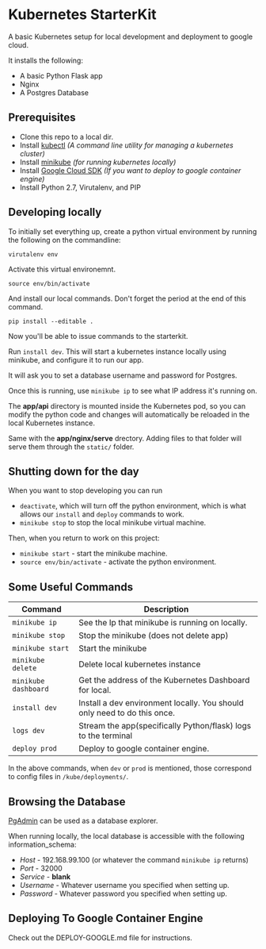 # Kubernetes StarterKit
A basic Kubernetes setup for local development and deployment to google cloud.  

It installs the following:
  * A basic Python Flask app
  * Nginx
  * A Postgres Database

## Prerequisites

  * Clone this repo to a local dir.
  * Install [kubectl](http://kubernetes.io/docs/user-guide/prereqs/) _(A command line utility for managing a kubernetes cluster)_
  * Install [minikube](https://github.com/kubernetes/minikube) _(for running kubernetes locally)_
  * Install [Google Cloud SDK](https://cloud.google.com/sdk/) _(If you want to deploy to google container engine)_
  * Install Python 2.7, Virutalenv, and PIP


## Developing locally

To initially set everything up, create a python virtual environment by running the following on the commandline:

`virutalenv env`

Activate this virtual environemnt.

`source env/bin/activate`

And install our local commands.  Don't forget the period at the end of this command.

`pip install --editable .`

Now you'll be able to issue commands to the starterkit.  

Run `install dev`.  This will start a kubernetes instance locally using minikube, and configure it to run our app.

It will ask you to set a database username and password for Postgres.

Once this is running, use `minikube ip` to see what IP address it's running on.

The __app/api__ directory is mounted inside the Kubernetes pod, so you can modify the python code and changes will automatically be reloaded in the local Kubernetes instance.

Same with the __app/nginx/serve__ drectory.  Adding files to that folder will serve them through the `static/` folder.

## Shutting down for the day

When you want to stop developing you can run

  * `deactivate`, which will turn off the python environment, which is what allows our `install` and `deploy` commands to work.  
  * `minikube stop` to stop the local minikube virtual machine.

Then, when you return to work on this project:

  * `minikube start` - start the minikube machine.
  * `source env/bin/activate` - activate the python environment.




## Some Useful Commands

Command                | Description
-----------------------|------------------
`minikube ip`          | See the Ip that minikube is running on locally.
`minikube stop`        | Stop the minikube (does not delete app)
`minikube start`       | Start the minikube
`minikube delete`      | Delete local kubernetes instance
`minikube dashboard`   | Get the address of the Kubernetes Dashboard for local.
`install dev`          | Install a dev environment locally.  You should only need to do this once.
`logs dev`             | Stream the app(specifically Python/flask) logs to the terminal
`deploy prod`          | Deploy to google container engine.

In the above commands, when `dev` or `prod` is mentioned, those correspond to config files in `/kube/deployments/`.


## Browsing the Database

[PgAdmin](https://www.pgadmin.org/) can be used as a database explorer.  

When running locally, the local database is accessible with the following information_schema:
 * _Host_ - 192.168.99.100 (or whatever the command `minikube ip` returns)
 * _Port_ - 32000
 * _Service_ - __blank__
 * _Username_ - Whatever username you specified when setting up.
 * _Password_ - Whatever password you specified when setting up.


## Deploying To Google Container Engine
Check out the DEPLOY-GOOGLE.md file for instructions.

